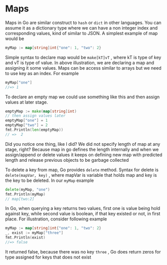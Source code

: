 # Maps

Maps in Go are similar construct to `hash` or `dict` in other languages. You can assume it as a dictionary type where we can have a non integer index and corresponding values, kind of similar to JSON. A simplest example of map would be 

```go
myMap := map[string]int{"one": 1, "two": 2}
```

Simple syntax to declare map would be `make[kT]vT` , where kT is type of key and vT is type of value. In above illustration, we are declaring a map and assigning it some values. Maps can be access similar to arrays but we need to use key as an index. For example 

```go
myMap["one"]
//=> 1
```

To declare an empty map we could use something like this and then assign values at later stage.

```go
emptyMap := make(map[string]int)
// then assign values later
emptyMap["one"] = 1
emptyMap["two"] = 2
fmt.Println(len(emptyMap))
// =>  2
```

Did you notice one thing, like I did? We did not specify length of map at any stage, right? Because map in go defines the length internally and when we assign/append or delete values it keeps on defining new map with predicted length and release previous objects to be garbage collected

To delete a key from map, Go provides `delete` method. Syntax for delete is `delete(mapVar, key)` , where mapVar is variable that holds map and key is the key to be deleted. In our `myMap` example 

```go
delete(myMap, "one")
fmt.Println(myMap)
// map[two:2]
```

In Go, when querying a key returns two values, first one is value being hold against key, while second value is boolean, if that key existed or not, in first place. For illustration, consider following example

```go
myMap := map[string]int{"one": 1, "two": 2}
_, exist := myMap["three"]
fmt.Println(exist)
//=> false
```

It returned false, because there was no key `three` , Go does return zeros for type assigned for keys that does not exist



